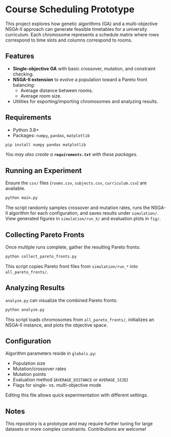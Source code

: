 # Course Scheduling Prototype

This project explores how genetic algorithms (GA) and a multi-objective NSGA-II approach can generate feasible timetables for a university curriculum. Each chromosome represents a schedule matrix where rows correspond to time slots and columns correspond to rooms.

## Features

- **Single-objective GA** with basic crossover, mutation, and constraint checking.
- **NSGA-II extension** to evolve a population toward a Pareto front balancing:
  - Average distance between rooms.
  - Average room size.
- Utilities for exporting/importing chromosomes and analyzing results.

## Requirements

- Python 3.8+
- Packages: `numpy`, `pandas`, `matplotlib`

```bash
pip install numpy pandas matplotlib
```

*You may also create a **`requirements.txt`** with these packages.*

## Running an Experiment

Ensure the `csv/` files (`rooms.csv`, `subjects.csv`, `curriculum.csv`) are available.

```bash
python main.py
```

The script randomly samples crossover and mutation rates, runs the NSGA-II algorithm for each configuration, and saves results under `simulation/`. View generated figures in `simulation/run_X/` and evaluation plots in `fig/`.

## Collecting Pareto Fronts

Once multiple runs complete, gather the resulting Pareto fronts:

```bash
python collect_pareto_fronts.py
```

This script copies Pareto front files from `simulation/run_*` into `all_pareto_fronts/`.

## Analyzing Results

`analyze.py` can visualize the combined Pareto fronts:

```bash
python analyze.py
```

This script loads chromosomes from `all_pareto_fronts/`, initializes an NSGA-II instance, and plots the objective space.

## Configuration

Algorithm parameters reside in `globals.py`:

- Population size
- Mutation/crossover rates
- Mutation points
- Evaluation method (`AVERAGE_DISTANCE` or `AVERAGE_SIZE`)
- Flags for single- vs. multi-objective mode

Editing this file allows quick experimentation with different settings.

## Notes

This repository is a prototype and may require further tuning for large datasets or more complex constraints. Contributions are welcome!
